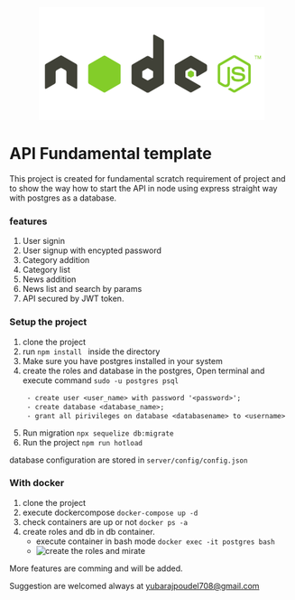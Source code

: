 <p align="center">
  <img width="400" height="200" src="https://github.com/yubarajpoudel/APIDEMO/blob/master/node.png?raw=true">
</p>


API Fundamental template
=================

This project is created for fundamental scratch requirement of project and to show the way how to start the API in node using express straight way with postgres as a database.

### features
1. User signin
2. User signup with encypted password
3. Category addition 
4. Category list
5. News addition
6. News list and search by params
7. API secured by JWT token.

### Setup the project

1. clone the project
2. run ```npm install ``` inside the directory
3. Make sure you have postgres installed in your system
4. create the roles and database in the postgres, Open terminal and execute command ```sudo -u postgres psql ```
   ```
    - create user <user_name> with password '<password>';
    - create database <database_name>;
    - grant all pirivileges on database <databasename> to <username>
5. Run migration ``` npx sequelize db:migrate ```
6. Run the project ``` npm run hotload ```

database configuration are stored in ``` server/config/config.json ```

### With docker

1. clone the project
2. execute dockercompose  ``` docker-compose up -d ```
3. check containers are up or not  ``` docker ps -a ```
4. create roles and db in db container.
   - execute container in bash mode ``` docker exec -it postgres bash ```
   - ![create the roles and mirate](https://github.com/yubarajpoudel/APIDEMO/blob/master/db.png?raw=true)
      


More features are comming and will be added.

Suggestion are welcomed always at [yubarajpoudel708@gmail.com](yubarajpoudel708@gmail.com)
